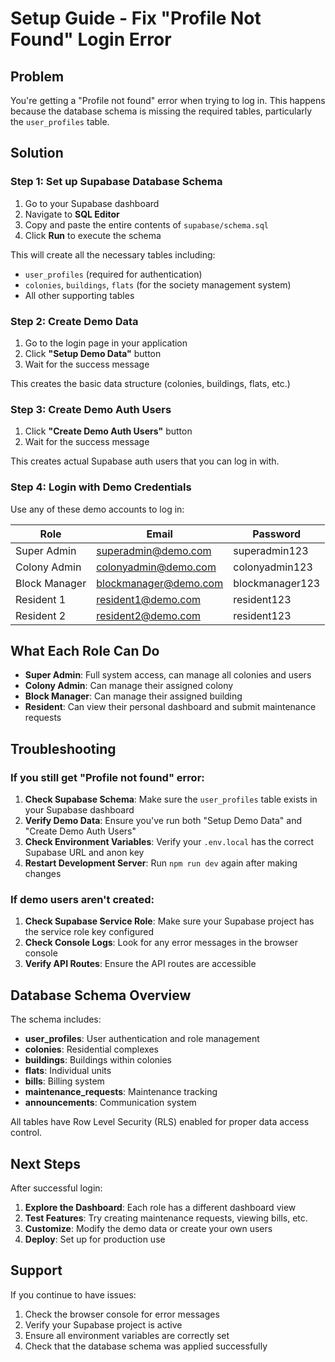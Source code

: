 # Setup Guide - Fix "Profile Not Found" Login Error

## Problem
You're getting a "Profile not found" error when trying to log in. This happens because the database schema is missing the required tables, particularly the `user_profiles` table.

## Solution

### Step 1: Set up Supabase Database Schema

1. Go to your Supabase dashboard
2. Navigate to **SQL Editor**
3. Copy and paste the entire contents of `supabase/schema.sql`
4. Click **Run** to execute the schema

This will create all the necessary tables including:
- `user_profiles` (required for authentication)
- `colonies`, `buildings`, `flats` (for the society management system)
- All other supporting tables

### Step 2: Create Demo Data

1. Go to the login page in your application
2. Click **"Setup Demo Data"** button
3. Wait for the success message

This creates the basic data structure (colonies, buildings, flats, etc.)

### Step 3: Create Demo Auth Users

1. Click **"Create Demo Auth Users"** button
2. Wait for the success message

This creates actual Supabase auth users that you can log in with.

### Step 4: Login with Demo Credentials

Use any of these demo accounts to log in:

| Role | Email | Password |
|------|-------|----------|
| Super Admin | superadmin@demo.com | superadmin123 |
| Colony Admin | colonyadmin@demo.com | colonyadmin123 |
| Block Manager | blockmanager@demo.com | blockmanager123 |
| Resident 1 | resident1@demo.com | resident123 |
| Resident 2 | resident2@demo.com | resident123 |

## What Each Role Can Do

- **Super Admin**: Full system access, can manage all colonies and users
- **Colony Admin**: Can manage their assigned colony
- **Block Manager**: Can manage their assigned building
- **Resident**: Can view their personal dashboard and submit maintenance requests

## Troubleshooting

### If you still get "Profile not found" error:

1. **Check Supabase Schema**: Make sure the `user_profiles` table exists in your Supabase dashboard
2. **Verify Demo Data**: Ensure you've run both "Setup Demo Data" and "Create Demo Auth Users"
3. **Check Environment Variables**: Verify your `.env.local` has the correct Supabase URL and anon key
4. **Restart Development Server**: Run `npm run dev` again after making changes

### If demo users aren't created:

1. **Check Supabase Service Role**: Make sure your Supabase project has the service role key configured
2. **Check Console Logs**: Look for any error messages in the browser console
3. **Verify API Routes**: Ensure the API routes are accessible

## Database Schema Overview

The schema includes:

- **user_profiles**: User authentication and role management
- **colonies**: Residential complexes
- **buildings**: Buildings within colonies
- **flats**: Individual units
- **bills**: Billing system
- **maintenance_requests**: Maintenance tracking
- **announcements**: Communication system

All tables have Row Level Security (RLS) enabled for proper data access control.

## Next Steps

After successful login:

1. **Explore the Dashboard**: Each role has a different dashboard view
2. **Test Features**: Try creating maintenance requests, viewing bills, etc.
3. **Customize**: Modify the demo data or create your own users
4. **Deploy**: Set up for production use

## Support

If you continue to have issues:

1. Check the browser console for error messages
2. Verify your Supabase project is active
3. Ensure all environment variables are correctly set
4. Check that the database schema was applied successfully 